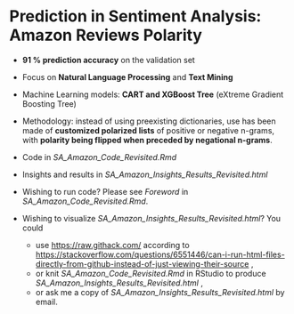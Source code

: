 # Prediction in Sentiment Analysis: Amazon Reviews Polarity

* **91 % prediction accuracy** on the validation set

* Focus on **Natural Language Processing** and **Text Mining**

* Machine Learning models: **CART and XGBoost Tree** (eXtreme Gradient Boosting Tree)

* Methodology: instead of using preexisting dictionaries, use has been made of **customized polarized lists** of positive or negative n-grams, with **polarity being flipped when preceded by negational n-grams**.

* Code in *SA_Amazon_Code_Revisited.Rmd* 

* Insights and results in *SA_Amazon_Insights_Results_Revisited.html*

* Wishing to run code? Please see *Foreword* in *SA_Amazon_Code_Revisited.Rmd*.

* Wishing to visualize *SA_Amazon_Insights_Results_Revisited.html*? You could
    * use https://raw.githack.com/ according to https://stackoverflow.com/questions/6551446/can-i-run-html-files-directly-from-github-instead-of-just-viewing-their-source ,
    * or knit *SA_Amazon_Code_Revisited.Rmd* in RStudio to produce *SA_Amazon_Insights_Results_Revisited.html* ,
    * or ask me a copy of *SA_Amazon_Insights_Results_Revisited.html* by email. 
